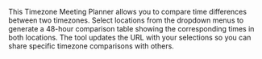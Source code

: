 This Timezone Meeting Planner allows you to compare time differences between two timezones. Select locations from the dropdown menus to generate a 48-hour comparison table showing the corresponding times in both locations. The tool updates the URL with your selections so you can share specific timezone comparisons with others.

<!-- Generated from commit: a1420370ae38120819da3ddbb6fcefe1d9844f77 -->